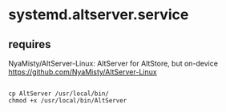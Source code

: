 # systemd.altserver.service

## requires

NyaMisty/AltServer-Linux: AltServer for AltStore, but on-device https://github.com/NyaMisty/AltServer-Linux

```

cp AltServer /usr/local/bin/
chmod +x /usr/local/bin/AltServer

```
